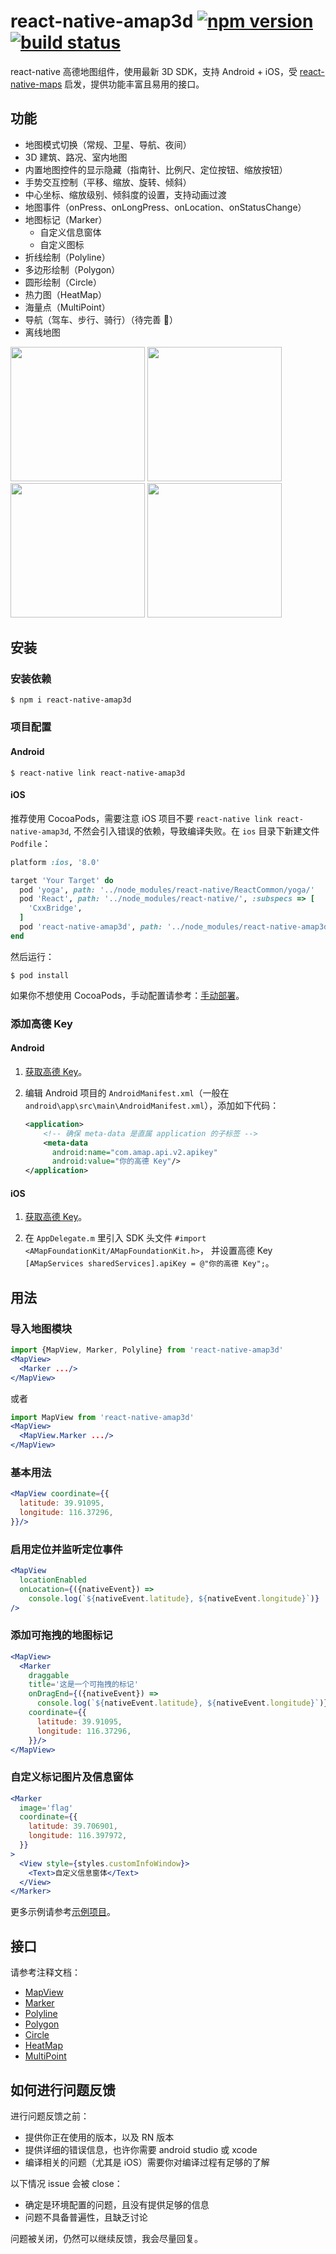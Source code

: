 # react-native-amap3d [![npm version][version-badge]][npm] [![build status][build-badge]][build]

react-native 高德地图组件，使用最新 3D SDK，支持 Android + iOS，受 [react-native-maps](https://github.com/airbnb/react-native-maps) 启发，提供功能丰富且易用的接口。


## 功能

- 地图模式切换（常规、卫星、导航、夜间）
- 3D 建筑、路况、室内地图
- 内置地图控件的显示隐藏（指南针、比例尺、定位按钮、缩放按钮）
- 手势交互控制（平移、缩放、旋转、倾斜）
- 中心坐标、缩放级别、倾斜度的设置，支持动画过渡
- 地图事件（onPress、onLongPress、onLocation、onStatusChange）
- 地图标记（Marker）
  - 自定义信息窗体
  - 自定义图标
- 折线绘制（Polyline）
- 多边形绘制（Polygon）
- 圆形绘制（Circle）
- 热力图（HeatMap）
- 海量点（MultiPoint）
- 导航（驾车、步行、骑行）（待完善 🚧）
- 离线地图

<img src="http://upload-images.jianshu.io/upload_images/51256-f585098064a8d9de.png?imageView2/2/w/600" width="215"> <img src="http://upload-images.jianshu.io/upload_images/51256-a2b8b7fb93738f2e.png?imageView2/2/w/600" width="215"> <img src="http://upload-images.jianshu.io/upload_images/51256-85b17548888e2bd6.png?imageView2/2/w/600" width="215"> <img src="http://upload-images.jianshu.io/upload_images/51256-8c8b685f3cfbc350.png?imageView2/2/w/600" width="215">


## 安装

### 安装依赖
```
$ npm i react-native-amap3d
```

### 项目配置
#### Android
```
$ react-native link react-native-amap3d
```

#### iOS
推荐使用 CocoaPods，需要注意 iOS 项目不要 `react-native link react-native-amap3d`, 不然会引入错误的依赖，导致编译失败。在 `ios` 目录下新建文件 `Podfile`：

```ruby
platform :ios, '8.0'

target 'Your Target' do
  pod 'yoga', path: '../node_modules/react-native/ReactCommon/yoga/'
  pod 'React', path: '../node_modules/react-native/', :subspecs => [
    'CxxBridge',
  ]
  pod 'react-native-amap3d', path: '../node_modules/react-native-amap3d/ios/'
end
```

然后运行：
```
$ pod install
```

如果你不想使用 CocoaPods，手动配置请参考：[手动部署](http://lbs.amap.com/api/ios-sdk/guide/create-project/manual-configuration)。

### 添加高德 Key
#### Android
1. [获取高德 Key](http://lbs.amap.com/api/android-sdk/guide/create-project/get-key)。

2. 编辑 Android 项目的 `AndroidManifest.xml`（一般在 `android\app\src\main\AndroidManifest.xml`），添加如下代码：
   ```xml
   <application>
       <!-- 确保 meta-data 是直属 application 的子标签 -->
       <meta-data
         android:name="com.amap.api.v2.apikey"
         android:value="你的高德 Key"/>
   </application>
   ```

#### iOS
1. [获取高德 Key](https://lbs.amap.com/api/ios-sdk/guide/create-project/get-key)。

2. 在 `AppDelegate.m` 里引入 SDK 头文件 `#import <AMapFoundationKit/AMapFoundationKit.h>`，
   并设置高德 Key `[AMapServices sharedServices].apiKey = @"你的高德 Key";`。


## 用法

### 导入地图模块
```jsx
import {MapView, Marker, Polyline} from 'react-native-amap3d'
<MapView>
  <Marker .../>
</MapView>
```
或者
```jsx
import MapView from 'react-native-amap3d'
<MapView>
  <MapView.Marker .../>
</MapView>
```

### 基本用法
```jsx
<MapView coordinate={{
  latitude: 39.91095,
  longitude: 116.37296,
}}/>
```

### 启用定位并监听定位事件
```jsx
<MapView
  locationEnabled
  onLocation={({nativeEvent}) =>
    console.log(`${nativeEvent.latitude}, ${nativeEvent.longitude}`)}
/>
```

### 添加可拖拽的地图标记
```jsx
<MapView>
  <Marker
    draggable
    title='这是一个可拖拽的标记'
    onDragEnd={({nativeEvent}) =>
      console.log(`${nativeEvent.latitude}, ${nativeEvent.longitude}`)}
    coordinate={{
      latitude: 39.91095,
      longitude: 116.37296,
    }}/>
</MapView>
```

### 自定义标记图片及信息窗体
```jsx
<Marker
  image='flag'
  coordinate={{
    latitude: 39.706901,
    longitude: 116.397972,
  }}
>
  <View style={styles.customInfoWindow}>
    <Text>自定义信息窗体</Text>
  </View>
</Marker>
```

更多示例请参考[示例项目](https://github.com/qiuxiang/react-native-amap3d/tree/master/example)。


## 接口

请参考注释文档：
- [MapView](https://github.com/qiuxiang/react-native-amap3d/tree/v0.7.3/components/maps/MapView.js#L15)
- [Marker](https://github.com/qiuxiang/react-native-amap3d/tree/v0.7.3/components/maps/Marker.js#L8)
- [Polyline](https://github.com/qiuxiang/react-native-amap3d/tree/v0.7.3/components/maps/Polyline.js#L6)
- [Polygon](https://github.com/qiuxiang/react-native-amap3d/tree/v0.7.3/components/maps/Polygon.js#L6)
- [Circle](https://github.com/qiuxiang/react-native-amap3d/tree/v0.7.3/components/maps/Circle.js#L6)
- [HeatMap](https://github.com/qiuxiang/react-native-amap3d/tree/v0.7.3/components/maps/HeatMap.js#L6)
- [MultiPoint](https://github.com/qiuxiang/react-native-amap3d/tree/v0.7.3/components/maps/MultiPoint.js#L5)


## 如何进行问题反馈
进行问题反馈之前：
  - 提供你正在使用的版本，以及 RN 版本
  - 提供详细的错误信息，也许你需要 android studio 或 xcode
  - 编译相关的问题（尤其是 iOS）需要你对编译过程有足够的了解

以下情况 issue 会被 close：
  - 确定是环境配置的问题，且没有提供足够的信息
  - 问题不具备普遍性，且缺乏讨论

问题被关闭，仍然可以继续反馈，我会尽量回复。

[npm]: https://www.npmjs.com/package/react-native-amap3d
[version-badge]: https://badge.fury.io/js/react-native-amap3d.svg
[build-badge]: https://travis-ci.org/qiuxiang/react-native-amap3d.svg?branch=master
[build]: https://travis-ci.org/qiuxiang/react-native-amap3d
